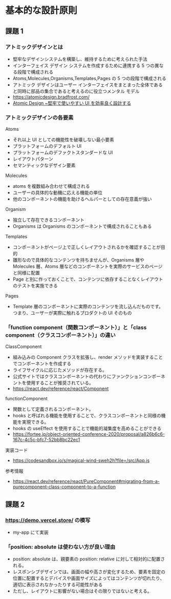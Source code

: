 # 基本的な設計原則

## 課題 1

### アトミックデザインとは

- 堅牢なデザインシステムを構築し、維持するために考えられた手法
- インターフェイス デザイン システムを作成するために連携する 5 つの異なる段階で構成される
- Atoms,Molecules,Organisms,Templates,Pages の 5 つの段階で構成される
- アトミック デザインはユーザー インターフェイスをまとまった全体であると同時に部品の集合であると考えるのに役立つメンタル モデル
- https://atomicdesign.bradfrost.com/
- [Atomic Design ~堅牢で使いやすい UI を効率良く設計する](https://www.amazon.co.jp/Atomic-Design-%E5%A0%85%E7%89%A2%E3%81%A7%E4%BD%BF%E3%81%84%E3%82%84%E3%81%99%E3%81%84UI%E3%82%92%E5%8A%B9%E7%8E%87%E8%89%AF%E3%81%8F%E8%A8%AD%E8%A8%88%E3%81%99%E3%82%8B-%E4%BA%94%E8%97%A4-%E4%BD%91%E5%85%B8/dp/477419705X)

### アトミックデザインの各要素

Atoms

- それ以上 UI としての機能性を破壊しない最小要素
- プラットフォームのデフォルト UI
- プラットフォームのデファクトスタンダードな UI
- レイアウトパターン
- セマンティックなデザイン要素

Molecules

- atoms を複数組み合わせて構成される
- ユーザーの具体的な動機に応える機能の単位
- 他のコンポーネントの機能を助けるヘルパーとしての存在意義が強い

Organism

- 独立して存在できるコンポーネント
- Organisms は Organisms のコンポーネントで構成されることもある

Templates

- コンポーネントがページ上で正しくレイアウトされるかを確認することが目的
- 雛形なので具体的なコンテンツを持ちませんが、Organisms 層や Molecules 層、Atoms 層などのコンポーネントを実際のサービスのページと同様に配置
- Page と別に作っておくことで、コンテンツに依存することなくレイアウトのテストを実施できる

Pages

- Template 層のコンポーネントに実際のコンテンツを流し込んだものです。つまり、ユーザーが実際に触れるプロダクトの UI そのもの

### 「function component（関数コンポーネント）」と「class component（クラスコンポーネント）」の違い

ClassComponent

- 組み込みの Component クラスを拡張し、render メソッドを実装することでコンポーネントを作成する
- ライフサイクルに応じたメソッドが存在する。
- 公式サイトではクラスコンポーネントの代わりにファンクションコンポーネントを使用することが推奨されている。
- https://react.dev/reference/react/Component

functionComponent

- 関数として定義されるコンポーネント。
- hooks と呼ばれる機能を使用することで、クラスコンポーネントと同様の機能を実現できる。
- hooks の useEffect を使用することで機能的凝集度を高めることができる
- https://fortee.jp/object-oriented-conference-2020/proposal/a826b6c6-167c-4c5c-bfc7-52bb8bc22ec1

実装コード

- https://codesandbox.io/s/magical-wind-sweh2h?file=/src/App.js

参考情報

- https://react.dev/reference/react/PureComponent#migrating-from-a-purecomponent-class-component-to-a-function

## 課題 2

### https://demo.vercel.store/ の模写

- my-app にて実装

### 「position: absolute は使わない方が良い理由

- position: absolute は、親要素の position: relative に対して相対的に配置される。
- レスポンシブデザインでは、画面の幅や高さが変化するため、要素を固定の位置に配置するとデバイスや画面サイズによってはコンテンツが切れたり、適切に表示されなかったりする可能性がある
- ただし、レイアウトに影響がない場合はその限りではないと考える。
